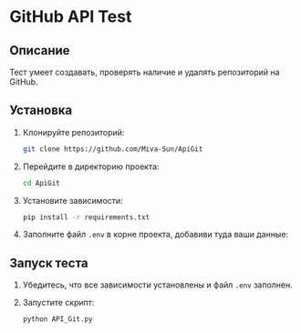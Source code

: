 # GitHub API Test

## Описание
Тест умеет создавать, проверять наличие и удалять репозиторий на GitHub.

## Установка

1. Клонируйте репозиторий:

    ```bash
    git clone https://github.com/Miva-Sun/ApiGit
    ```

2. Перейдите в директорию проекта:

    ```bash
    cd ApiGit
    ```

3. Установите зависимости:

    ```bash
    pip install -r requirements.txt
    ```

4. Заполните файл `.env` в корне проекта, добавиви туда ваши данные:


## Запуск теста

1. Убедитесь, что все зависимости установлены и файл `.env` заполнен.

2. Запустите скрипт:

    ```bash
    python API_Git.py
    ```

